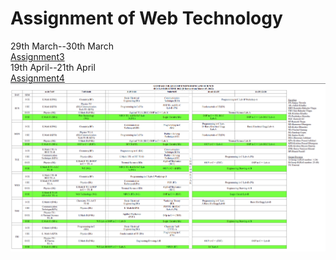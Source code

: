 # Assignment of Web Technology
29th March--30th March<br>
[Assignment3](https://github.com/Bishal711/wt-lab-assignment/edit/master/Assignment/Assignment3)
<br>19th April--21th April<br>
[Assignment4](https://github.com/Bishal711/wt-lab-assignment/tree/master/Assignment/Assignment4)
![Class Routine](https://github.com/Bishal711/wt-lab-assignment/blob/master/Assignment/Assignment4/Routine.png)
